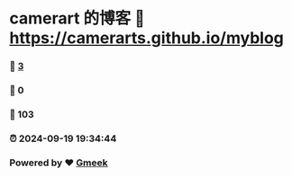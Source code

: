 # camerart 的博客 :link: https://camerarts.github.io/myblog 
### :page_facing_up: [3](https://camerarts.github.io/myblog/tag.html) 
### :speech_balloon: 0 
### :hibiscus: 103 
### :alarm_clock: 2024-09-19 19:34:44 
### Powered by :heart: [Gmeek](https://github.com/Meekdai/Gmeek)
